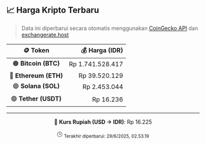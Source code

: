 

<!-- HARGA_KRIPTO -->
## 📈 Harga Kripto Terbaru

> Data ini diperbarui secara otomatis menggunakan [CoinGecko API](https://www.coingecko.com/) dan [exchangerate.host](https://exchangerate.host/)

<div align="center">

| 🪙 Token | 💰 Harga (IDR) |
|:------:|---------------:|
| 🟠 **Bitcoin (BTC)**   | Rp 1.741.528.417 |
| 🔵 **Ethereum (ETH)**  | Rp 39.520.129 |
| 🟣 **Solana (SOL)**    | Rp 2.453.044 |
| 🟢 **Tether (USDT)**   | Rp 16.236 |

---

💱 **Kurs Rupiah (USD → IDR)**: Rp 16.225

🕒 <sub>Terakhir diperbarui: 29/6/2025, 02.53.19</sub>

</div>
<!-- /HARGA_KRIPTO -->